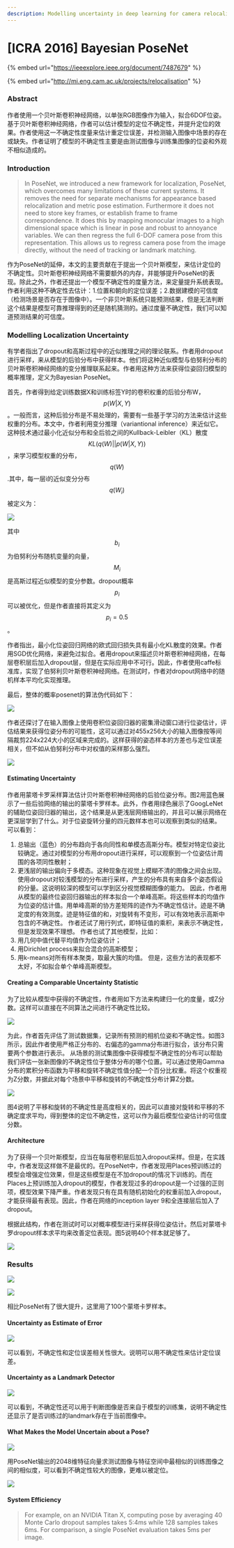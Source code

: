 ```yaml
---
description: Modelling uncertainty in deep learning for camera relocalization
---
```


# \[ICRA 2016] Bayesian PoseNet

{% embed url="https://ieeexplore.ieee.org/document/7487679" %}

{% embed url="http://mi.eng.cam.ac.uk/projects/relocalisation" %}



### Abstract

作者使用一个贝叶斯卷积神经网络，以单张RGB图像作为输入，拟合6DOF位姿。基于贝叶斯卷积神经网络，作者可以估计模型的定位不确定性，并提升定位的效果。作者使用这一不确定性度量来估计重定位误差，并检测输入图像中场景的存在或缺失。作者证明了模型的不确定性主要是由测试图像与训练集图像的位姿和外观不相似造成的。

### Introduction

> In PoseNet, we introduced a new framework for localization, PoseNet, which overcomes many limitations of these current systems. It removes the need for separate mechanisms for appearance based relocalization and metric pose estimation. Furthermore it does not need to store key frames, or establish frame to frame correspondence. It does this by mapping monocular images to a high dimensional space which is linear in pose and robust to annoyance variables. We can then regress the full 6-DOF camera pose from this representation. This allows us to regress camera pose from the image directly, without the need of tracking or landmark matching.&#x20;

作为PoseNet的延伸，本文的主要贡献在于提出一个贝叶斯模型，来估计定位的不确定性。贝叶斯卷积神经网络不需要额外的内存，并能够提升PoseNet的表现。除此之外，作者还提出一个模型不确定性的度量方法，来定量提升系统表现。作者利用这种不确定性去估计：1.位置和朝向的定位误差；2.数据建模的可信度（检测场景是否存在于图像中）。一个非贝叶斯系统只能预测结果，但是无法判断这个结果是模型可靠推理得到的还是随机猜测的。通过度量不确定性，我们可以知道预测结果的可信度。

### Modelling Localization Uncertainty

有学者指出了dropout和高斯过程中的近似推理之间的理论联系。作者用dropout进行采样，来从模型的后验分布中获得样本。他们将这种近似模型与伯努利分布的贝叶斯卷积神经网络的变分推理联系起来。作者用这种方法来获得位姿回归模型的概率推理，定义为Bayesian PoseNet。&#x20;

首先，作者得到给定训练数据X和训练标签Y时的卷积权重的后验分布W，$$p(W|X,Y)$$。一般而言，这种后验分布是不易处理的，需要有一些基于学习的方法来估计这些权重的分布。本文中，作者利用变分推理（variantional inference）来近似它。这种技术通过最小化近似分布和全后验之间的Kullback-Leibler（KL）散度$$KL(q(W)||p(W|X,Y))$$，来学习模型权重的分布，$$q(W)$$.其中，每一层i的近似变分分布$$q(W_i)$$被定义为：&#x20;

![](../../../.gitbook/assets/1634097024575.png)

其中$$b_i$$为伯努利分布随机变量的向量，$$M_i$$是高斯过程近似模型的变分参数。dropout概率$$p_i$$可以被优化，但是作者直接将其定义为$$p_i=0.5$$。&#x20;

作者指出，最小化位姿回归网络的欧式回归损失具有最小化KL散度的效果。作者用SGD优化网络，来避免过拟合。者用dropout来描述贝叶斯卷积神经网络，在每层卷积层后加入dropout层，但是在实际应用中不可行。因此，作者使用caffe标准库，实现了伯努利贝叶斯卷积神经网络。在测试时，作者对dropout网络中的随机样本平均化实现推理。&#x20;

最后，整体的概率posenet的算法伪代码如下：&#x20;

![](../../../.gitbook/assets/1634130685317.png)

作者还探讨了在输入图像上使用卷积位姿回归器的密集滑动窗口进行位姿估计，评估结果来获得位姿分布的可能性，这可以通过对455x256大小的输入图像按等间隔裁剪224x224大小的区域来完成的。这样获得的姿态样本的方差也与定位误差相关，但不如从伯努利分布中对权值的采样那么强烈。&#x20;

![](../../../.gitbook/assets/1634131392832.png)

#### Estimating Uncertainty

作者用蒙塔卡罗采样算法估计贝叶斯卷积神经网络的后验位姿分布。图2用蓝色展示了一些后验网络的输出的蒙塔卡罗样本。此外，作者用绿色展示了GoogLeNet的辅助位姿回归器的输出，这个结果是从更浅层网络输出的，并且可以展示网络在更深层学到了什么。对于位姿旋转分量的四元数样本也可以观察到类似的结果。 可以看到：

1. 总输出（蓝色）的分布趋向于各向同性和单模态高斯分布。模型对特定位姿比较确定。通过对模型的分布用dropout进行采样，可以观察到一个位姿估计周围的各项同性散射；
2. 更浅层的输出偏向于多模态。这种现象在视觉上模糊不清的图像之间会出现。使用dropout对较浅模型的分布进行采样，产生的分布具有来自多个姿态假设的分量。这说明较深的模型可以学到区分视觉模糊图像的能力。 因此，作者用从模型的最终位姿回归器输出的样本拟合一个单峰高斯。将这些样本的均值作为位姿的估计值。用单峰高斯的协方差矩阵的迹作为不确定性估计。迹是不确定度的有效测度。迹是特征值的和，对旋转有不变形，可以有效地表示高斯中包含的不确定性。 作者还试了用行列式，即特征值的乘积，来表示不确定性，但是发现效果不理想。 作者也试了其他模型，比如：
3. 用几何中值代替平均值作为位姿估计；
4. 用Dirichlet process来拟合混合的高斯模型；
5. 用k-means对所有样本聚类，取最大簇的均值。 但是，这些方法的表现都不太好，不如拟合单个单峰高斯模型。

#### Creating a Comparable Uncertainty Statistic

为了比较从模型中获得的不确定性，作者用如下方法来构建归一化的度量，或Z分数。这样可以直接在不同算法之间进行不确定性比较。&#x20;

![](../../../.gitbook/assets/1634133538665.png)

为此，作者首先评估了测试数据集，记录所有预测的相机位姿和不确定性。如图3所示，因此作者使用严格正分布的、右偏态的gamma分布进行拟合，该分布只需要两个参数进行表示。 从场景的测试集图像中获得模型不确定性的分布可以帮助我们评估一张新图像的不确定性位于整体分布的哪个位置。可以通过使用Gamma分布的累积分布函数为平移和旋转不确定性值分配一个百分比权重。将这个权重视为Z分数，并据此对每个场景中平移和旋转的不确定性分布计算Z分数。&#x20;

![](../../../.gitbook/assets/1634177394548.png)

图4说明了平移和旋转的不确定性是高度相关的，因此可以直接对旋转和平移的不确定度求平均，得到整体的定位不确定性，这可以作为最后模型位姿估计的可信度分数。

#### Architecture

为了获得一个贝叶斯模型，应当在每层卷积层后加入dropout采样。但是，在实践中，作者发现这样做不是最优的。在PoseNet中，作者发现用Places预训练过的模型会增强定位效果，但是这些模型是在不加dropout的情况下训练的。而在Places上预训练加入dropout的模型，作者发现过多的dropout是一个过强的正则项，模型效果下降严重。作者发现只有在具有随机初始化的权重前加入dropout，才能获得最有表现。因此，作者在网络的inception layer 9和全连接层后加入了dropout。&#x20;

根据此结构，作者在测试时可以对概率模型进行采样获得位姿估计。然后对蒙塔卡罗dropout样本求平均来改善定位表现。图5说明40个样本就足够了。&#x20;

![](../../../.gitbook/assets/1634178332472.png)

### Results

![](../../../.gitbook/assets/1634178473176.png)

![](../../../.gitbook/assets/1634178498604.png)

相比PoseNet有了很大提升，这里用了100个蒙塔卡罗样本。

#### Uncertainty as Estimate of Error

![](../../../.gitbook/assets/1634178608719.png)

可以看到，不确定性和定位误差相关性很大。说明可以用不确定性来估计定位误差。

#### Uncertainty as a Landmark Detector

![](../../../.gitbook/assets/1634178804789.png)

可以看到，不确定性还可以用于判断图像是否来自于模型的训练集，说明不确定性还显示了是否训练过的landmark存在于当前图像中。

#### What Makes the Model Uncertain about a Pose?

![](../../../.gitbook/assets/1634179095167.png)

用PoseNet输出的2048维特征向量求测试图像与特征空间中最相似的训练图像之间的相似度，可以看到不确定性较大的图像，更难以被定位。&#x20;

![](../../../.gitbook/assets/1634179172448.png)

#### System Efficiency

> For example, on an NVIDIA Titan X, computing pose by averaging 40 Monte Carlo dropout samples takes 5:4ms while 128 samples takes 6ms. For comparison, a single PoseNet evaluation takes 5ms per image.
